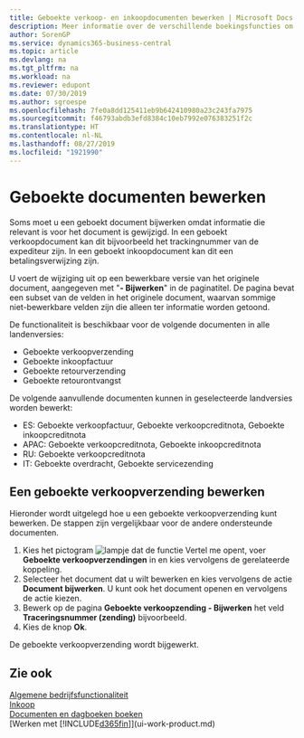 ```yaml
---
title: Geboekte verkoop- en inkoopdocumenten bewerken | Microsoft Docs
description: Meer informatie over de verschillende boekingsfuncties om inkoopdocumenten te boeken en hoe u geboekte documenten kunt bijwerken.
author: SorenGP
ms.service: dynamics365-business-central
ms.topic: article
ms.devlang: na
ms.tgt_pltfrm: na
ms.workload: na
ms.reviewer: edupont
ms.date: 07/30/2019
ms.author: sgroespe
ms.openlocfilehash: 7fe0a8dd125411eb9b642410980a23c243fa7975
ms.sourcegitcommit: f46793abdb3efd8384c10eb7992e076383251f2c
ms.translationtype: HT
ms.contentlocale: nl-NL
ms.lasthandoff: 08/27/2019
ms.locfileid: "1921990"
---
```

# <a name="edit-posted-documents"></a>Geboekte documenten bewerken
Soms moet u een geboekt document bijwerken omdat informatie die relevant is voor het document is gewijzigd. In een geboekt verkoopdocument kan dit bijvoorbeeld het trackingnummer van de expediteur zijn. In een geboekt inkoopdocument kan dit een betalingsverwijzing zijn.

U voert de wijziging uit op een bewerkbare versie van het originele document, aangegeven met "**- Bijwerken**" in de paginatitel. De pagina bevat een subset van de velden in het originele document, waarvan sommige niet-bewerkbare velden zijn die alleen ter informatie worden getoond.

De functionaliteit is beschikbaar voor de volgende documenten in alle landenversies:
- Geboekte verkoopverzending
- Geboekte inkoopfactuur
- Geboekte retourverzending
- Geboekte retourontvangst

De volgende aanvullende documenten kunnen in geselecteerde landversies worden bewerkt:
- ES: Geboekte verkoopfactuur, Geboekte verkoopcreditnota, Geboekte inkoopcreditnota
- APAC: Geboekte verkoopcreditnota, Geboekte inkoopcreditnota
- RU: Geboekte verkoopcreditnota
- IT: Geboekte overdracht, Geboekte servicezending

## <a name="to-edit-a-posted-sales-shipment"></a>Een geboekte verkoopverzending bewerken
Hieronder wordt uitgelegd hoe u een geboekte verkoopverzending kunt bewerken. De stappen zijn vergelijkbaar voor de andere ondersteunde documenten.

1. Kies het pictogram ![lampje dat de functie Vertel me opent](media/ui-search/search_small.png "Vertel me wat u wilt doen"), voer **Geboekte verkoopverzendingen** in en kies vervolgens de gerelateerde koppeling.
2. Selecteer het document dat u wilt bewerken en kies vervolgens de actie **Document bijwerken**. U kunt ook het document openen en vervolgens de actie kiezen.
3. Bewerk op de pagina **Geboekte verkoopzending - Bijwerken** het veld **Traceringsnummer (zending)** bijvoorbeeld.
4. Kies de knop **Ok**.

De geboekte verkoopverzending wordt bijgewerkt.

## <a name="see-also"></a>Zie ook
[Algemene bedrijfsfunctionaliteit](ui-across-business-areas.md)  
[Inkoop](purchasing-manage-purchasing.md)  
[Documenten en dagboeken boeken](ui-post-documents-journals.md)  
[Werken met [!INCLUDE[d365fin](includes/d365fin_md.md)]](ui-work-product.md)
